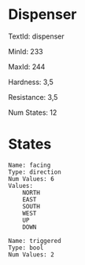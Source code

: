 # Dispenser

TextId: dispenser

MinId: 233

MaxId: 244

Hardness: 3,5

Resistance: 3,5


Num States: 12

# States
```
Name: facing
Type: direction
Num Values: 6
Values:
    NORTH
    EAST
    SOUTH
    WEST
    UP
    DOWN

Name: triggered
Type: bool
Num Values: 2
```
